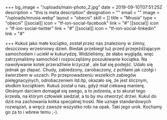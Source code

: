 +++
bg_image = "/uploads/main-photo_2.jpg"
date = 2019-09-10T07:51:25Z
description = "this is meta description"
designation = ""
email = ""
image = "/uploads/mrusia.webp"
layout = "obecni"
skill = []
title = "Mrusia"
type = "obecni"
[[social]]
icon = "tf-ion-social-facebook"
link = "#"
[[social]]
icon = "tf-ion-social-twitter"
link = "#"
[[social]]
icon = "tf-ion-social-linkedin"
link = "#"

+++
Kukuś jako małe kociątko, został przez nas znaleziony w zimny, deszczowy wrześniowy dzień. Biedak przebiegł tuż przed przejeżdżającym samochodem i uciekł w kukurydzę. Widzieliśmy, że słabo wygląda, więc zatrzymaliśmy samochód i rozpoczęliśmy poszukiwanie kociątka. Na nawoływanie kotek przeraźliwie krzyczał , ale bał się podejść. Udało się jednak go złapać. Chudy, zabiedzony, zarobaczony, z pchłami jak czołgi i świerzbem w uszach. Po przeprowadzeniu wszelkich zabiegów pielęgnacyjnych, odrobaczeniem itd.itp, okazało się, że jest ślicznym, słodkim kociątkiem. Kukuś został u nas, gdyż miał ciekawą manierę. Głośnym darciem domagał się swego, a to jedzenia, a to akurat tego krzesła, na którym człowiek siedział, a to by mu otworzyć drzwi. Kukul do dziś ma zachowania kotka specjalnej troski. Nie uznaje standardowych rozwiązań, a wręcz zawsze wszystko robi na opak. Taki jego urok. Kochamy go za to i wbrew temu ;-).
